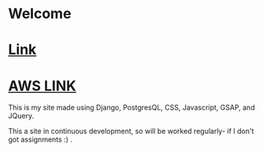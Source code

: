 # Welcome

# <a href="https://nikhil-i.herokuapp.com">Link</a>

# <a href="http://nikhil-i-dev.ap-south-1.elasticbeanstalk.com">AWS LINK</a>

This is my site made using Django, PostgresQL, CSS, Javascript, GSAP, and JQuery.

This a site in continuous development, so will be worked regularly- if I don't got assignments :) .
